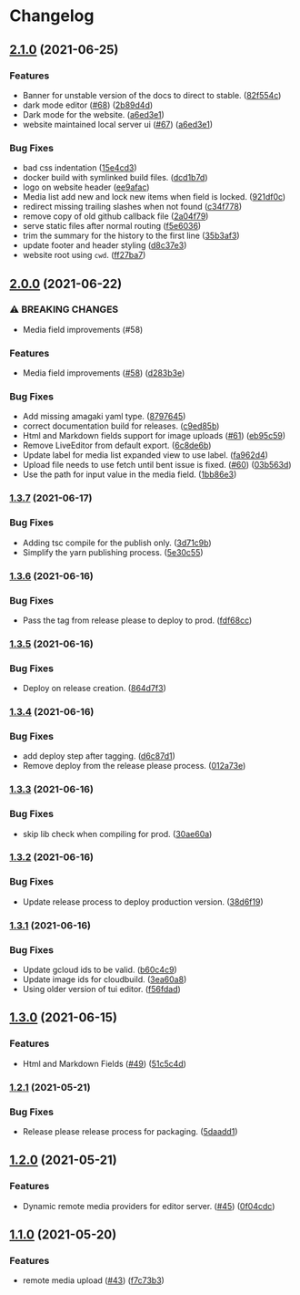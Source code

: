 # Changelog

## [2.1.0](https://www.github.com/blinkk/editor.dev-ui/compare/v2.0.0...v2.1.0) (2021-06-25)


### Features

* Banner for unstable version of the docs to direct to stable. ([82f554c](https://www.github.com/blinkk/editor.dev-ui/commit/82f554c5548b5247747a559942769b994c20d72f))
* dark mode editor ([#68](https://www.github.com/blinkk/editor.dev-ui/issues/68)) ([2b89d4d](https://www.github.com/blinkk/editor.dev-ui/commit/2b89d4d04ebabbab4c392011b0d659092ddf5d1d))
* Dark mode for the website. ([a6ed3e1](https://www.github.com/blinkk/editor.dev-ui/commit/a6ed3e15e216643359fdf60c9aa1632a9fcfc9e8))
* website maintained local server ui ([#67](https://www.github.com/blinkk/editor.dev-ui/issues/67)) ([a6ed3e1](https://www.github.com/blinkk/editor.dev-ui/commit/a6ed3e15e216643359fdf60c9aa1632a9fcfc9e8))


### Bug Fixes

* bad css indentation ([15e4cd3](https://www.github.com/blinkk/editor.dev-ui/commit/15e4cd313a618d85c6907da9e59bd0d462ae7c2b))
* docker build with symlinked build files. ([dcd1b7d](https://www.github.com/blinkk/editor.dev-ui/commit/dcd1b7d2f738b0bbeb04c88336249a033d3e1927))
* logo on website header ([ee9afac](https://www.github.com/blinkk/editor.dev-ui/commit/ee9afacddd85433a8b7a1d0cf3fac96f58f93479))
* Media list add new and lock new items when field is locked. ([921df0c](https://www.github.com/blinkk/editor.dev-ui/commit/921df0c4bdee4068f376ddc270504da26fcb81ee))
* redirect missing trailing slashes when not found ([c34f778](https://www.github.com/blinkk/editor.dev-ui/commit/c34f7786e5ee65b42f476d86210414396ce1de21))
* remove copy of old github callback file ([2a04f79](https://www.github.com/blinkk/editor.dev-ui/commit/2a04f792976a827ed287023d4e02149ddd233835))
* serve static files after normal routing ([f5e6036](https://www.github.com/blinkk/editor.dev-ui/commit/f5e60365b50e51a6e50364c868322f23cc6eca37))
* trim the summary for the history to the first line ([35b3af3](https://www.github.com/blinkk/editor.dev-ui/commit/35b3af375a6c01231f553246b4b82307a4967df9))
* update footer and header styling ([d8c37e3](https://www.github.com/blinkk/editor.dev-ui/commit/d8c37e33c373b268135e6b4baae02cea6d5e38ae))
* website root using `cwd`. ([ff27ba7](https://www.github.com/blinkk/editor.dev-ui/commit/ff27ba72307ab8b0fa5c004284dd24e7ab045936))

## [2.0.0](https://www.github.com/blinkk/editor.dev-ui/compare/v1.3.7...v2.0.0) (2021-06-22)


### ⚠ BREAKING CHANGES

* Media field improvements (#58)

### Features

* Media field improvements ([#58](https://www.github.com/blinkk/editor.dev-ui/issues/58)) ([d283b3e](https://www.github.com/blinkk/editor.dev-ui/commit/d283b3ea69c1e1b4b92b28236b13756e6620f972))


### Bug Fixes

* Add missing amagaki yaml type. ([8797645](https://www.github.com/blinkk/editor.dev-ui/commit/879764573bc59447cf8a1c8c4708e9c3a67625e4))
* correct documentation build for releases. ([c9ed85b](https://www.github.com/blinkk/editor.dev-ui/commit/c9ed85b7945f327559fa5929b27b8766248f6765))
* Html and Markdown fields support for image uploads ([#61](https://www.github.com/blinkk/editor.dev-ui/issues/61)) ([eb95c59](https://www.github.com/blinkk/editor.dev-ui/commit/eb95c59b2fe919f935b176a603aafdce1381cf75))
* Remove LiveEditor from default export. ([6c8de6b](https://www.github.com/blinkk/editor.dev-ui/commit/6c8de6bc929a4cf4cc61bfb23eefe2589c8be2df))
* Update label for media list expanded view to use label. ([fa962d4](https://www.github.com/blinkk/editor.dev-ui/commit/fa962d41a29adc0e7ec90a3720f712a43a771857))
* Upload file needs to use fetch until bent issue is fixed. ([#60](https://www.github.com/blinkk/editor.dev-ui/issues/60)) ([03b563d](https://www.github.com/blinkk/editor.dev-ui/commit/03b563dc924a67796d50605ed803087ed8f4c297))
* Use the path for input value in the media field. ([1bb86e3](https://www.github.com/blinkk/editor.dev-ui/commit/1bb86e37bd8475ac538952603cb2f383a0569384))

### [1.3.7](https://www.github.com/blinkk/editor.dev-ui/compare/v1.3.6...v1.3.7) (2021-06-17)


### Bug Fixes

* Adding tsc compile for the publish only. ([3d71c9b](https://www.github.com/blinkk/editor.dev-ui/commit/3d71c9b45ceb88e0b7ad3bf6b484c02f80274fd8))
* Simplify the yarn publishing process. ([5e30c55](https://www.github.com/blinkk/editor.dev-ui/commit/5e30c554fe4b4c5e2686b0662eeaaa1c86c9b241))

### [1.3.6](https://www.github.com/blinkk/editor.dev-ui/compare/v1.3.5...v1.3.6) (2021-06-16)


### Bug Fixes

* Pass the tag from release please to deploy to prod. ([fdf68cc](https://www.github.com/blinkk/editor.dev-ui/commit/fdf68ccbc25d44ed01bac7d55234a2dbbf93a4be))

### [1.3.5](https://www.github.com/blinkk/editor.dev-ui/compare/v1.3.4...v1.3.5) (2021-06-16)


### Bug Fixes

* Deploy on release creation. ([864d7f3](https://www.github.com/blinkk/editor.dev-ui/commit/864d7f35ca65386ff55abd318c4d1fb16e508ae2))

### [1.3.4](https://www.github.com/blinkk/editor.dev-ui/compare/v1.3.3...v1.3.4) (2021-06-16)


### Bug Fixes

* add deploy step after tagging. ([d6c87d1](https://www.github.com/blinkk/editor.dev-ui/commit/d6c87d11cd0dc578f3fbb769b35b43fd27071b9b))
* Remove deploy from the release please process. ([012a73e](https://www.github.com/blinkk/editor.dev-ui/commit/012a73ed0162b00137e6692ae9bf3b1d3aa456d9))

### [1.3.3](https://www.github.com/blinkk/editor.dev-ui/compare/v1.3.2...v1.3.3) (2021-06-16)


### Bug Fixes

* skip lib check when compiling for prod. ([30ae60a](https://www.github.com/blinkk/editor.dev-ui/commit/30ae60ad78e8dc0b161c6515e1a247ffa74ebd79))

### [1.3.2](https://www.github.com/blinkk/editor.dev-ui/compare/v1.3.1...v1.3.2) (2021-06-16)


### Bug Fixes

* Update release process to deploy production version. ([38d6f19](https://www.github.com/blinkk/editor.dev-ui/commit/38d6f1989a29505eb694a22648a630ec023309d5))

### [1.3.1](https://www.github.com/blinkk/editor.dev-ui/compare/v1.3.0...v1.3.1) (2021-06-16)


### Bug Fixes

* Update gcloud ids to be valid. ([b60c4c9](https://www.github.com/blinkk/editor.dev-ui/commit/b60c4c94fc77db7d8c8f2e3d0cfd0b41a96c0469))
* Update image ids for cloudbuild. ([3ea60a8](https://www.github.com/blinkk/editor.dev-ui/commit/3ea60a86e7d6230682bab9cab025c5ac330526d9))
* Using older version of tui editor. ([f56fdad](https://www.github.com/blinkk/editor.dev-ui/commit/f56fdada1da08e88ab0d64fdac003c51d184bb2d))

## [1.3.0](https://www.github.com/blinkk/editor.dev-ui/compare/v1.2.1...v1.3.0) (2021-06-15)


### Features

* Html and Markdown Fields ([#49](https://www.github.com/blinkk/editor.dev-ui/issues/49)) ([51c5c4d](https://www.github.com/blinkk/editor.dev-ui/commit/51c5c4de2ce3ff657aeefd63e36923d4ca61c612))

### [1.2.1](https://www.github.com/blinkk/editor.dev-ui/compare/v1.2.0...v1.2.1) (2021-05-21)


### Bug Fixes

* Release please release process for packaging. ([5daadd1](https://www.github.com/blinkk/editor.dev-ui/commit/5daadd170d1b26172a7fa79b3ff447e97d7cea0f))

## [1.2.0](https://www.github.com/blinkk/editor.dev-ui/compare/v1.1.0...v1.2.0) (2021-05-21)


### Features

* Dynamic remote media providers for editor server. ([#45](https://www.github.com/blinkk/editor.dev-ui/issues/45)) ([0f04cdc](https://www.github.com/blinkk/editor.dev-ui/commit/0f04cdc9bf7615ee184d37236d93b6487203c772))

## [1.1.0](https://www.github.com/blinkk/editor.dev-ui/compare/v1.0.24...v1.1.0) (2021-05-20)


### Features

* remote media upload ([#43](https://www.github.com/blinkk/editor.dev-ui/issues/43)) ([f7c73b3](https://www.github.com/blinkk/editor.dev-ui/commit/f7c73b335dd7f687f31e4fc68c3a9d3446e9393e))
